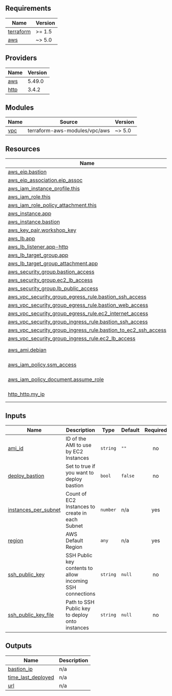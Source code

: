 ## Requirements

| Name | Version |
|------|---------|
| <a name="requirement_terraform"></a> [terraform](#requirement\_terraform) | >= 1.5 |
| <a name="requirement_aws"></a> [aws](#requirement\_aws) | ~> 5.0 |

## Providers

| Name | Version |
|------|---------|
| <a name="provider_aws"></a> [aws](#provider\_aws) | 5.49.0 |
| <a name="provider_http"></a> [http](#provider\_http) | 3.4.2 |

## Modules

| Name | Source | Version |
|------|--------|---------|
| <a name="module_vpc"></a> [vpc](#module\_vpc) | terraform-aws-modules/vpc/aws | ~> 5.0 |

## Resources

| Name | Type |
|------|------|
| [aws_eip.bastion](https://registry.terraform.io/providers/hashicorp/aws/latest/docs/resources/eip) | resource |
| [aws_eip_association.eip_assoc](https://registry.terraform.io/providers/hashicorp/aws/latest/docs/resources/eip_association) | resource |
| [aws_iam_instance_profile.this](https://registry.terraform.io/providers/hashicorp/aws/latest/docs/resources/iam_instance_profile) | resource |
| [aws_iam_role.this](https://registry.terraform.io/providers/hashicorp/aws/latest/docs/resources/iam_role) | resource |
| [aws_iam_role_policy_attachment.this](https://registry.terraform.io/providers/hashicorp/aws/latest/docs/resources/iam_role_policy_attachment) | resource |
| [aws_instance.app](https://registry.terraform.io/providers/hashicorp/aws/latest/docs/resources/instance) | resource |
| [aws_instance.bastion](https://registry.terraform.io/providers/hashicorp/aws/latest/docs/resources/instance) | resource |
| [aws_key_pair.workshop_key](https://registry.terraform.io/providers/hashicorp/aws/latest/docs/resources/key_pair) | resource |
| [aws_lb.app](https://registry.terraform.io/providers/hashicorp/aws/latest/docs/resources/lb) | resource |
| [aws_lb_listener.app-http](https://registry.terraform.io/providers/hashicorp/aws/latest/docs/resources/lb_listener) | resource |
| [aws_lb_target_group.app](https://registry.terraform.io/providers/hashicorp/aws/latest/docs/resources/lb_target_group) | resource |
| [aws_lb_target_group_attachment.app](https://registry.terraform.io/providers/hashicorp/aws/latest/docs/resources/lb_target_group_attachment) | resource |
| [aws_security_group.bastion_access](https://registry.terraform.io/providers/hashicorp/aws/latest/docs/resources/security_group) | resource |
| [aws_security_group.ec2_lb_access](https://registry.terraform.io/providers/hashicorp/aws/latest/docs/resources/security_group) | resource |
| [aws_security_group.lb_public_access](https://registry.terraform.io/providers/hashicorp/aws/latest/docs/resources/security_group) | resource |
| [aws_vpc_security_group_egress_rule.bastion_ssh_access](https://registry.terraform.io/providers/hashicorp/aws/latest/docs/resources/vpc_security_group_egress_rule) | resource |
| [aws_vpc_security_group_egress_rule.bastion_web_access](https://registry.terraform.io/providers/hashicorp/aws/latest/docs/resources/vpc_security_group_egress_rule) | resource |
| [aws_vpc_security_group_egress_rule.ec2_internet_access](https://registry.terraform.io/providers/hashicorp/aws/latest/docs/resources/vpc_security_group_egress_rule) | resource |
| [aws_vpc_security_group_ingress_rule.bastion_ssh_access](https://registry.terraform.io/providers/hashicorp/aws/latest/docs/resources/vpc_security_group_ingress_rule) | resource |
| [aws_vpc_security_group_ingress_rule.bastion_to_ec2_ssh_access](https://registry.terraform.io/providers/hashicorp/aws/latest/docs/resources/vpc_security_group_ingress_rule) | resource |
| [aws_vpc_security_group_ingress_rule.ec2_lb_access](https://registry.terraform.io/providers/hashicorp/aws/latest/docs/resources/vpc_security_group_ingress_rule) | resource |
| [aws_ami.debian](https://registry.terraform.io/providers/hashicorp/aws/latest/docs/data-sources/ami) | data source |
| [aws_iam_policy.ssm_access](https://registry.terraform.io/providers/hashicorp/aws/latest/docs/data-sources/iam_policy) | data source |
| [aws_iam_policy_document.assume_role](https://registry.terraform.io/providers/hashicorp/aws/latest/docs/data-sources/iam_policy_document) | data source |
| [http_http.my_ip](https://registry.terraform.io/providers/hashicorp/http/latest/docs/data-sources/http) | data source |

## Inputs

| Name | Description | Type | Default | Required |
|------|-------------|------|---------|:--------:|
| <a name="input_ami_id"></a> [ami\_id](#input\_ami\_id) | ID of the AMI to use by EC2 Instances | `string` | `""` | no |
| <a name="input_deploy_bastion"></a> [deploy\_bastion](#input\_deploy\_bastion) | Set to true if you want to deploy bastion | `bool` | `false` | no |
| <a name="input_instances_per_subnet"></a> [instances\_per\_subnet](#input\_instances\_per\_subnet) | Count of EC2 Instances to create in each Subnet | `number` | n/a | yes |
| <a name="input_region"></a> [region](#input\_region) | AWS Default Region | `any` | n/a | yes |
| <a name="input_ssh_public_key"></a> [ssh\_public\_key](#input\_ssh\_public\_key) | SSH Public key contents to allow incoming SSH connections | `string` | `null` | no |
| <a name="input_ssh_public_key_file"></a> [ssh\_public\_key\_file](#input\_ssh\_public\_key\_file) | Path to SSH Public key to deploy onto instances | `string` | `null` | no |

## Outputs

| Name | Description |
|------|-------------|
| <a name="output_bastion_ip"></a> [bastion\_ip](#output\_bastion\_ip) | n/a |
| <a name="output_time_last_deployed"></a> [time\_last\_deployed](#output\_time\_last\_deployed) | n/a |
| <a name="output_url"></a> [url](#output\_url) | n/a |
